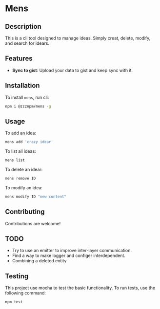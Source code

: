 # Mens

## Description
This is a cli tool designed to manage ideas. Simply creat, delete, modify, and search for idears.

## Features
- **Sync to gist**: Upload your data to gist and keep sync with it.

## Installation
To install `mens`, run cli:

```bash
npm i @zzznpm/mens -g
```

## Usage
To add an idea:

```bash
mens add 'crazy idear'
```

To list all ideas: 

```bash
mens list
```

To delete an idear:

```bash
mens remove ID
```

To modify an idea:
```bash
mens modify ID "new content"
```

## Contributing
Contributions are welcome! 

## TODO
- Try to use an emitter to improve inter-layer communication.
- Find a way to make logger and configer interdependent.
- Combining a deleted entity

## Testing
This project use mocha to test the basic functionality. To run tests, use the following command:

```bash
npm test
```
